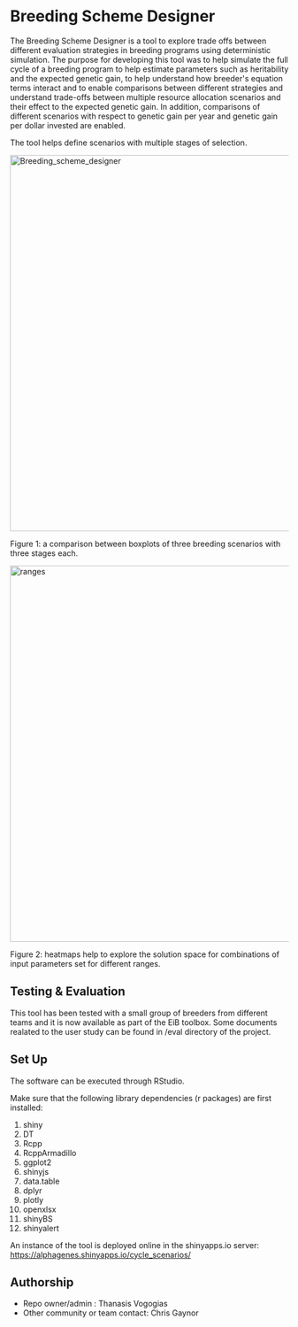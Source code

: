 # Breeding Scheme Designer #

The Breeding Scheme Designer is a tool to explore trade offs between different evaluation strategies in breeding programs using deterministic simulation. The purpose for developing this tool was to help simulate the full cycle of a breeding program to help estimate parameters such as heritability and the expected genetic gain, to help understand how breeder's equation terms interact and to enable comparisons between different strategies and understand trade-offs between multiple resource allocation scenarios and their effect to the expected genetic gain. In addition, comparisons of different scenarios with respect to genetic gain per year and genetic gain per dollar invested are enabled.

The tool helps define scenarios with multiple stages of selection. 

<img width="680" alt="Breeding_scheme_designer" src="https://user-images.githubusercontent.com/8427251/134358626-ee38189a-fe40-4cac-bf6d-4cb5b630703f.png">

Figure 1: a comparison between boxplots of three breeding scenarios with three stages each. 

<img width="680" alt="ranges" src="https://user-images.githubusercontent.com/8427251/134371478-7acde81b-543e-4b13-a2f2-f09b94a57412.png">

Figure 2: heatmaps help to explore the solution space for combinations of input parameters set for different ranges.

## Testing & Evaluation

This tool has been tested with a small group of breeders from different teams and it is now available as part of the EiB toolbox. Some documents realated to the user study can be found in /eval directory of the project.

## Set Up

The software can be executed through RStudio.

Make sure that the following library dependencies (r packages) are first installed:

1. shiny 
2. DT
3. Rcpp
4. RcppArmadillo
5. ggplot2 
6. shinyjs
7. data.table
8. dplyr
9. plotly
10. openxlsx
11. shinyBS
12. shinyalert

An instance of the tool is deployed online in the shinyapps.io server: https://alphagenes.shinyapps.io/cycle_scenarios/

## Authorship

* Repo owner/admin : Thanasis Vogogias
* Other community or team contact: Chris Gaynor
